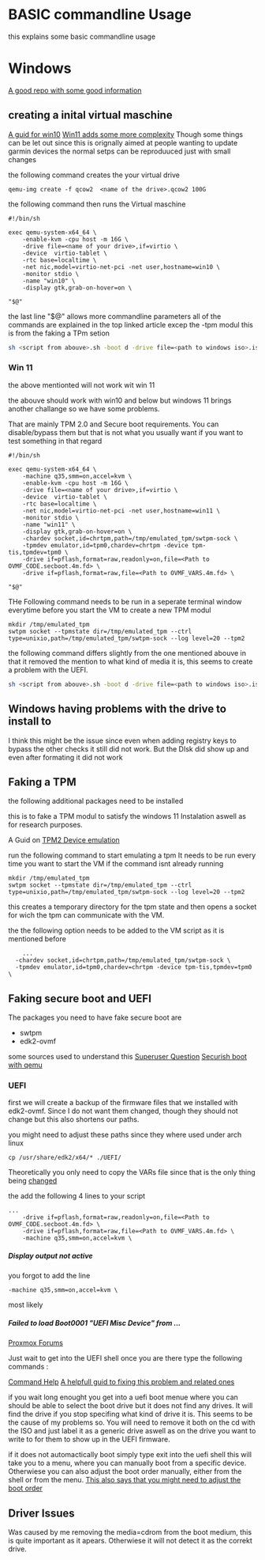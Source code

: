 # BASIC commandline Usage 

this explains some basic commandline usage

# Windows 
[A good repo with some good information](https://github.com/infokiller/win10-vm)


## creating a inital virtual maschine 
[A guid for win10](https://pragmaticaddict.com/qemu-win10.html)
[Win11 adds some more complexity](https://k4i.top/posts/windows-11-vm-with-qemu-kvm/)
Though some things can be let out since this is orignally aimed at people wanting to update garmin devices the normal setps can be reproduuced just with small changes

the following command creates the your virtual drive
```shell
qemu-img create -f qcow2  <name of the drive>.qcow2 100G
```

the following command then runs the Virtual maschine 
```shell
#!/bin/sh 

exec qemu-system-x64_64 \
    -enable-kvm -cpu host -m 16G \
    -drive file=<name of your drive>,if=virtio \
    -device  virtio-tablet \
    -rtc base=localtime \
    -net nic,model=virtio-net-pci -net user,hostname=win10 \
    -monitor stdio \
    -name "win10" \
    -display gtk,grab-on-hover=on \
    
"$@"
```
the last line "$@" allows more commandline parameters
all of the commands are explained in the top linked article 
excep the -tpm modul this is from the faking a TPm setion 


```sh
sh <script from abouve>.sh -boot d -drive file=<path to windows iso>.iso,media=cdrom 
```

### Win 11
the above mentionted will not work wit win 11

the abouve should work with win10 and below but windows 11 brings another challange so we have some problems. 

That are mainly TPM 2.0 and Secure boot requirements. You can disable/bypass them but that is not what you usually want if you want to test something in that regard
```shell
#!/bin/sh 

exec qemu-system-x64_64 \
    -machine q35,smm=on,accel=kvm \    
    -enable-kvm -cpu host -m 16G \
    -drive file=<name of your drive>,if=virtio \
    -device  virtio-tablet \
    -rtc base=localtime \
    -net nic,model=virtio-net-pci -net user,hostname=win11 \
    -monitor stdio \
    -name "win11" \
    -display gtk,grab-on-hover=on \
    -chardev socket,id=chrtpm,path=/tmp/emulated_tpm/swtpm-sock \
    -tpmdev emulator,id=tpm0,chardev=chrtpm -device tpm-tis,tpmdev=tpm0 \     
    -drive if=pflash,format=raw,readonly=on,file=<Path to OVMF_CODE.secboot.4m.fd> \
    -drive if=pflash,format=raw,file=<Path to OVMF_VARS.4m.fd> \

"$@"
```

THe Following command needs to be run in a seperate terminal window everytime before you start the VM to create a new TPM modul
```shell
mkdir /tmp/emulated_tpm
swtpm socket --tpmstate dir=/tmp/emulated_tpm --ctrl type=unixio,path=/tmp/emulated_tpm/swtpm-sock --log level=20 --tpm2
```
the following command differs slightly from the one mentioned abouve in that it removed the mention to what kind of media it is, this seems to create a problem with the UEFI. 


```sh
sh <script from abouve>.sh -boot d -drive file=<path to windows iso>.iso,media)cdrom
```


## Windows having problems with the drive to install to 

I think this might be the issue since even when adding registry keys to bypass the other checks it still did not work. But the DIsk did show up and even after formating it did not work


## Faking a TPM

the following additional packages need to be installed 
 
this is to fake a TPM modul to satisfy the windows 11 Instalation aswell as for research purposes.

A Guid on [TPM2 Device emulation](https://tpm2-software.github.io/2020/10/19/TPM2-Device-Emulation-With-QEMU.html) 


run the following command to start emulating a tpm 
It needs to be run every time you want to start the VM if the command isnt already running

```shell
mkdir /tmp/emulated_tpm
swtpm socket --tpmstate dir=/tmp/emulated_tpm --ctrl type=unixio,path=/tmp/emulated_tpm/swtpm-sock --log level=20 --tpm2
```

this creates a temporary directory for the tpm state and then opens a socket for wich the tpm can communicate with the VM.

the the following option needs to be added to the VM script 
as it is mentioned before 
```shell
    ...
  -chardev socket,id=chrtpm,path=/tmp/emulated_tpm/swtpm-sock \
  -tpmdev emulator,id=tpm0,chardev=chrtpm -device tpm-tis,tpmdev=tpm0 \

```


## Faking secure boot and UEFI

The packages you need to have fake secure boot are 

- swtpm
- edk2-ovmf

some sources used to understand this 
[Superuser Question](https://superuser.com/questions/1660806/how-to-install-a-windows-guest-in-qemu-kvm-with-secure-boot-enabled)
[Securish boot with qemu](https://www.labbott.name/blog/2016/09/15/secure-ish-boot-with-qemu/)



### UEFI 

first we will create a backup of the firmware files that we installed with edk2-ovmf. 
Since I do not want them changed, though they should not change but this also shortens our paths. 


you might need to adjust these paths since they where used under arch linux 
```shell
cp /usr/share/edk2/x64/* ./UEFI/
```
Theoretically you only need to copy the VARs file since that is the  only thing being [changed](https://wiki.debian.org/SecureBoot/VirtualMachine)
 

the add the following 4 lines to your script 
```shell 
...   
    -drive if=pflash,format=raw,readonly=on,file=<Path to OVMF_CODE.secboot.4m.fd> \
    -drive if=pflash,format=raw,file=<Path to OVMF_VARS.4m.fd> \
    -machine q35,smm=on,accel=kvm \
```

##### Display output not active

you forgot to add the line 

```shell
-machine q35,smm=on,accel=kvm \
```
most likely 

##### Failed to load Boot0001 "UEFI Misc Device" from ...
[Proxmox Forums](https://forum.proxmox.com/threads/guest-has-not-initialized-the-display-yet-on-new-ovmf-vms-after-update-to-7-0-13.98179/) 

Just wait to get into the UEFI shell 
once you are there type the following commands :


[Command Help](https://hatchjs.com/efi-shell-version-2-70-commands/)
[A helpfull guid to fixing this problem and related ones ](https://mricher.fr/post/boot-from-an-efi-shell/)

if you wait long enought you get into a uefi boot menue where you can should be able to select the boot drive but it does not find any drives.
It will find the drive if you stop specifing what kind of drive it is. This seems to be the cause of my problems so. You will need to remove it both on the cd with the ISO and just label it as a generic drive
aswell as on the drive you want to write to for them to show up in the UEFI firmware. 

if it does not automactically boot simply type exit into the uefi shell this will take you to a menu, where you can manually boot from a specific device. 
Otherwiese you can also adjust the boot order manually, either from the shell or from the menu. 
[This also says that you might need to adjust the boot order](https://github.com/virtio-win/kvm-guest-drivers-windows/wiki/Driver-installation#installing-drivers-required-for-windows-installation-such-as-hard-disk-drivers)


## Driver Issues 
Was caused by me removing the media=cdrom from the boot medium, this is quite important as it apears. Otherwiese it will not detect it as the correkt drive.
